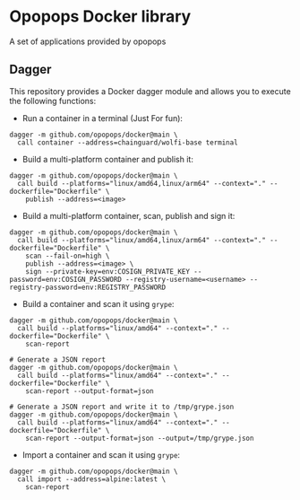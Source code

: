 # Opopops Docker library

A set of applications provided by opopops

## Dagger

This repository provides a Docker dagger module and allows you to execute the following functions:

- Run a container in a terminal (Just For fun):

```shell
dagger -m github.com/opopops/docker@main \
  call container --address=chainguard/wolfi-base terminal
```

- Build a multi-platform container and publish it:

```shell
dagger -m github.com/opopops/docker@main \
  call build --platforms="linux/amd64,linux/arm64" --context="." --dockerfile="Dockerfile" \
    publish --address=<image>
```

- Build a multi-platform container, scan, publish and sign it:

```shell
dagger -m github.com/opopops/docker@main \
  call build --platforms="linux/amd64,linux/arm64" --context="." --dockerfile="Dockerfile" \
    scan --fail-on=high \
    publish --address=<image> \
    sign --private-key=env:COSIGN_PRIVATE_KEY --password=env:COSIGN_PASSWORD --registry-username=<username> --registry-password=env:REGISTRY_PASSWORD
```

- Build a container and scan it using `grype`:

```shell
dagger -m github.com/opopops/docker@main \
  call build --platforms="linux/amd64" --context="." --dockerfile="Dockerfile" \
    scan-report

# Generate a JSON report
dagger -m github.com/opopops/docker@main \
  call build --platforms="linux/amd64" --context="." --dockerfile="Dockerfile" \
    scan-report --output-format=json

# Generate a JSON report and write it to /tmp/grype.json
dagger -m github.com/opopops/docker@main \
  call build --platforms="linux/amd64" --context="." --dockerfile="Dockerfile" \
    scan-report --output-format=json --output=/tmp/grype.json
```

- Import a container and scan it using `grype`:

```shell
dagger -m github.com/opopops/docker@main \
  call import --address=alpine:latest \
    scan-report
```
